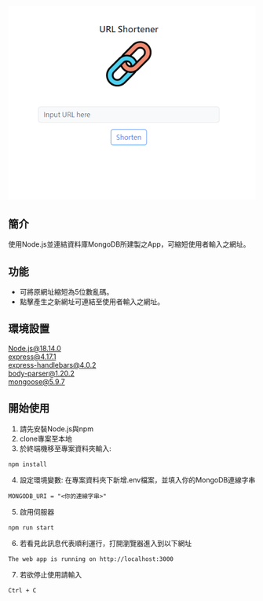 ![myimage](https://github.com/Ray625/URL_shortener/blob/main/screen.PNG?raw=true)
## 簡介
使用Node.js並連結資料庫MongoDB所建製之App，可縮短使用者輸入之網址。
## 功能
+ 可將原網址縮短為5位數亂碼。  
+ 點擊產生之新網址可連結至使用者輸入之網址。
## 環境設置
Node.js@18.14.0  
express@4.17.1  
express-handlebars@4.0.2  
body-parser@1.20.2  
mongoose@5.9.7
## 開始使用
1. 請先安裝Node.js與npm  
2. clone專案至本地
3. 於終端機移至專案資料夾輸入:
```
npm install
```
4. 設定環境變數: 在專案資料夾下新增.env檔案，並填入你的MongoDB連線字串
```
MONGODB_URI = "<你的連線字串>"
```
5. 啟用伺服器
```
npm run start
```
6. 若看見此訊息代表順利運行，打開瀏覽器進入到以下網址
```
The web app is running on http://localhost:3000
```
7. 若欲停止使用請輸入
```
Ctrl + C
```
